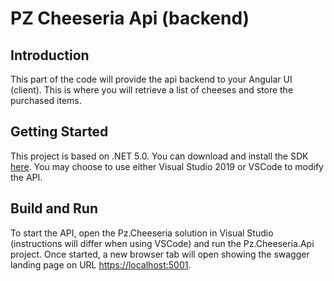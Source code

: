 # PZ Cheeseria Api (backend)

## Introduction
This part of the code will provide the api backend to your Angular UI (client). This is where you will retrieve a list of cheeses and store the purchased items.  

## Getting Started
This project is based on .NET 5.0. You can download and install the SDK [here](https://dotnet.microsoft.com/download/visual-studio-sdks).
You may choose to use either Visual Studio 2019 or VSCode to modify the API.

## Build and Run
To start the API, open the Pz.Cheeseria solution in Visual Studio (instructions will differ when using VSCode) and run the Pz.Cheeseria.Api project. 
Once started, a new browser tab will open showing the swagger landing page on URL [https://localhost:5001](https://localhost:5001).
